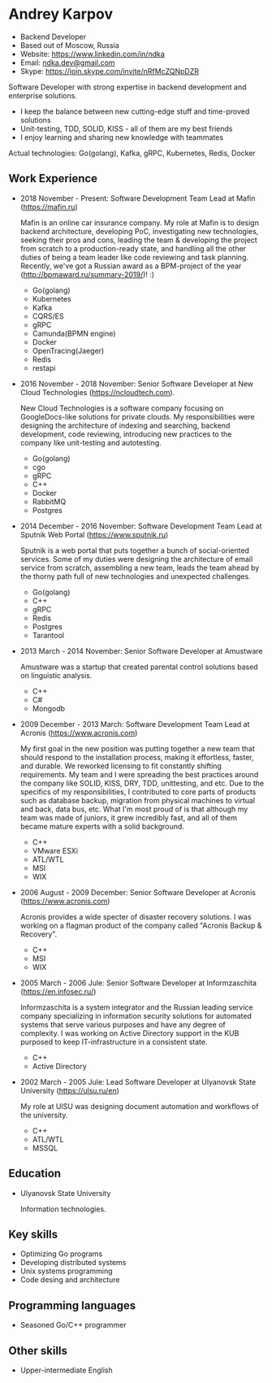 Andrey Karpov
==========
- Backend Developer
- Based out of Moscow, Russia
- Website: https://www.linkedin.com/in/ndka
- Email: ndka.dev@gmail.com
- Skype: https://join.skype.com/invite/nRfMcZQNpDZR

Software Developer with strong expertise in backend development and enterprise solutions.
- I keep the balance between new cutting-edge stuff and time-proved solutions
- Unit-testing, TDD, SOLID, KISS - all of them are my best friends
- I enjoy learning and sharing new knowledge with teammates

Actual technologies: Go(golang), Kafka, gRPC, Kubernetes, Redis, Docker 

Work Experience
-----------
* 2018 November - Present: Software Development Team Lead at Mafin (https://mafin.ru)

  Mafin is an online car insurance company. My role at Mafin is to design backend architecture, developing PoC, investigating new technologies, seeking their pros and cons, leading the team & developing the project from scratch to a production-ready state, and handling all the other duties of being a team leader like code reviewing and task planning.
Recently, we've got a Russian award as a BPM-project of the year (http://bpmaward.ru/summary-2019/)! :)

  - Go(golang)
  - Kubernetes
  - Kafka
  - CQRS/ES
  - gRPC
  - Camunda(BPMN engine)
  - Docker
  - OpenTracing(Jaeger)
  - Redis
  - restapi

* 2016 November - 2018 November: Senior Software Developer at New Cloud Technologies (https://ncloudtech.com).

  New Cloud Technologies is a software company focusing on GoogleDocs-like solutions for private clouds. My responsibilities were designing the architecture of indexing and searching, backend development, code reviewing, introducing new practices to the company like unit-testing and autotesting.

  - Go(golang)
  - cgo
  - gRPC
  - C++
  - Docker
  - RabbitMQ
  - Postgres

* 2014 December - 2016 November: Software Development Team Lead at Sputnik Web Portal (https://www.sputnik.ru)

	Sputnik is a web portal that puts together a bunch of social-oriented services. Some of my duties were designing the architecture of email service from scratch, assembling a new team, leads the team ahead by the thorny path full of new technologies and unexpected challenges.

  - Go(golang)
  - C++
  - gRPC
  - Redis
  - Postgres
  - Tarantool

* 2013 March - 2014 November: Senior Software Developer at Amustware

  Amustware was a startup that created parental control solutions based on linguistic analysis.

  - C++
  - C#
  - Mongodb

* 2009 December - 2013 March: Software Development Team Lead at Acronis (https://www.acronis.com)

  My first goal in the new position was putting together a new team that should respond to the installation process, making it effortless, faster, and durable. We reworked licensing to fit constantly shifting requirements. My team and I were spreading the best practices around the company like SOLID, KISS, DRY, TDD, unittesting, and etc. Due to the specifics of my responsibilities, I contributed to core parts of products such as database backup, migration from physical machines to virtual and back, data bus, etc. What I'm most proud of is that although my team was made of juniors, it grew incredibly fast, and all of them became mature experts with a solid background.

  - C++
  - VMware ESXi
  - ATL/WTL
  - MSI
  - WIX

* 2006 August - 2009 December: Senior Software Developer at Acronis (https://www.acronis.com)

  Acronis provides a wide specter of disaster recovery solutions. I was working on a flagman product of the company called "Acronis Backup & Recovery".

  - C++
  - MSI
  - WIX

* 2005 March - 2006 Jule: Senior Software Developer at Informzaschita (https://en.infosec.ru/)

  Informzaschita is a system integrator and the Russian leading service company specializing in information security solutions for automated systems that serve various purposes and have any degree of complexity. I was working on Active Directory support in the KUB purposed to keep IT-infrastructure in a consistent state.

  - C++
  - Active Directory

* 2002 March - 2005 Jule: Lead Software Developer at Ulyanovsk State University (https://ulsu.ru/en)

  My role at UlSU was designing document automation and workflows of the university.

  - C++
  - ATL/WTL
  - MSSQL

Education
----------
- Ulyanovsk State University

	Information technologies.

Key skills
--------
- Optimizing Go programs
- Developing distributed systems
- Unix systems programming
- Code desing and architecture

Programming languages
---------------------
- Seasoned Go/C++ programmer

Other skills
-----------
- Upper-intermediate English
